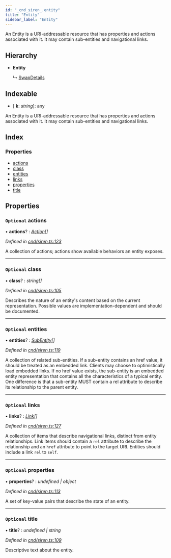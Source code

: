```yaml
---
id: "_cnd_siren_.entity"
title: "Entity"
sidebar_label: "Entity"
---
```


An Entity is a URI-addressable resource that has properties and actions associated with it. It may contain sub-entities and navigational links.

## Hierarchy

* **Entity**

  ↳ [SwapDetails](_cnd_cnd_.swapdetails.md)

## Indexable

* \[ **k**: *string*\]: any

An Entity is a URI-addressable resource that has properties and actions associated with it. It may contain sub-entities and navigational links.

## Index

### Properties

* [actions](_cnd_siren_.entity.md#optional-actions)
* [class](_cnd_siren_.entity.md#optional-class)
* [entities](_cnd_siren_.entity.md#optional-entities)
* [links](_cnd_siren_.entity.md#optional-links)
* [properties](_cnd_siren_.entity.md#optional-properties)
* [title](_cnd_siren_.entity.md#optional-title)

## Properties

### `Optional` actions

• **actions**? : *[Action](_cnd_siren_.action.md)[]*

*Defined in [cnd/siren.ts:123](https://github.com/comit-network/comit-js-sdk/blob/95ab111/src/cnd/siren.ts#L123)*

A collection of actions; actions show available behaviors an entity exposes.

___

### `Optional` class

• **class**? : *string[]*

*Defined in [cnd/siren.ts:105](https://github.com/comit-network/comit-js-sdk/blob/95ab111/src/cnd/siren.ts#L105)*

Describes the nature of an entity's content based on the current representation. Possible values are implementation-dependent and should be documented.

___

### `Optional` entities

• **entities**? : *[SubEntity](../modules/_cnd_siren_.md#subentity)[]*

*Defined in [cnd/siren.ts:119](https://github.com/comit-network/comit-js-sdk/blob/95ab111/src/cnd/siren.ts#L119)*

A collection of related sub-entities. If a sub-entity contains an href value, it should be treated as an embedded link. Clients may choose to optimistically load embedded links. If no href value exists, the sub-entity is an embedded entity representation that contains all the characteristics of a typical entity. One difference is that a sub-entity MUST contain a rel attribute to describe its relationship to the parent entity.

___

### `Optional` links

• **links**? : *[Link](_cnd_siren_.link.md)[]*

*Defined in [cnd/siren.ts:127](https://github.com/comit-network/comit-js-sdk/blob/95ab111/src/cnd/siren.ts#L127)*

A collection of items that describe navigational links, distinct from entity relationships. Link items should contain a `rel` attribute to describe the relationship and an `href` attribute to point to the target URI. Entities should include a link `rel` to `self`.

___

### `Optional` properties

• **properties**? : *undefined | object*

*Defined in [cnd/siren.ts:113](https://github.com/comit-network/comit-js-sdk/blob/95ab111/src/cnd/siren.ts#L113)*

A set of key-value pairs that describe the state of an entity.

___

### `Optional` title

• **title**? : *undefined | string*

*Defined in [cnd/siren.ts:109](https://github.com/comit-network/comit-js-sdk/blob/95ab111/src/cnd/siren.ts#L109)*

Descriptive text about the entity.
